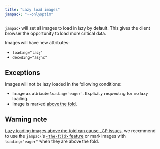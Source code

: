```yaml
---
title: "Lazy load images"
jampack: "--onlyoptim"
---
```


`jampack` will set all images to load in lazy by default. This gives the client browser the opportunity to load more critical data.

Images will have new attributes:
- `loading="lazy"`
- `decoding="async"`

## Exceptions

Images will not be lazy loaded in the following conditions:

- Image as attribute `loading="eager"`. Explicitly requesting for no lazy loading.
- Image is marked [above the fold](../optimize-above-the-fold/).

## Warning note

[Lazy loading images above the fold can cause LCP issues](https://web.dev/lazy-loading-images/#effects-on-largest-contentful-paint-lcp),
we recommend to use the `jampack`'s [`<the-fold>` feature](../optimize-above-the-fold/) or mark images with `loading="eager"` when they are above the fold.

